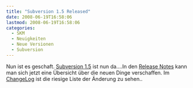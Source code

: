 ```yaml
---
title: "Subversion 1.5 Released"
date: 2008-06-19T16:58:06
lastmod: 2008-06-19T16:58:06
categories:
  - SKM
  - Neuigkeiten
  - Neue Versionen
  - Subversion
---
```

Nun ist es geschaft. <a href="http://subversion.tigris.org/servlets/NewsItemView?newsItemID=2130"  title="Announcement">Subversion 1.5</a> ist nun da....In den <a href="http://subversion.tigris.org/svn_1.5_releasenotes.html"  title="Release Notes">Release Notes</a> kann man sich jetzt eine Übersicht über die neuen Dinge verschaffen. Im <a href="http://svn.collab.net/repos/svn/tags/1.5.0/CHANGES"  title="ChangeLog">ChangeLog</a> ist die riesige Liste der Änderung zu sehen..
